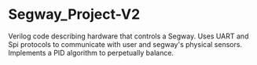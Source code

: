 # Segway_Project-V2
Verilog code describing hardware that controls a Segway. Uses UART and Spi protocols to communicate with user and segway's physical sensors. Implements a PID algorithm to perpetually balance.
